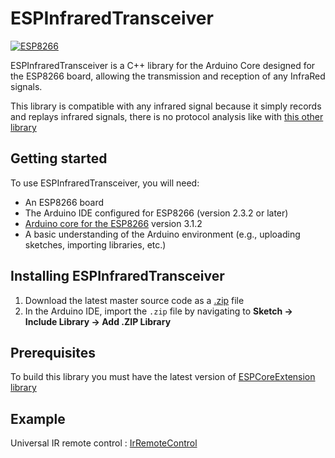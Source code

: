 # ESPInfraredTransceiver

[![ESP8266](https://img.shields.io/badge/ESP-8266-000000.svg?longCache=true&style=flat&colorA=CC101F)](https://www.espressif.com/en/products/socs/esp8266)

ESPInfraredTransceiver is a C++ library for the Arduino Core designed for the ESP8266 board, allowing the transmission and reception of any InfraRed signals.

This library is compatible with any infrared signal because it simply records and replays infrared signals, 
there is no protocol analysis like with [this other library](https://github.com/Arduino-IRremote/Arduino-IRremote/tree/master)

## Getting started

To use ESPInfraredTransceiver, you will need:

* An ESP8266 board
* The Arduino IDE configured for ESP8266 (version 2.3.2 or later)
* [Arduino core for the ESP8266](https://github.com/esp8266/Arduino) version 3.1.2
* A basic understanding of the Arduino environment (e.g., uploading sketches, importing libraries, etc.)

## Installing ESPInfraredTransceiver

1. Download the latest master source code as a [.zip](https://github.com/gerald-guiony/ESPInfraredTransceiver/archive/master.zip) file
2. In the Arduino IDE, import the `.zip` file by navigating to **Sketch → Include Library → Add .ZIP Library**

## Prerequisites

To build this library you must have the latest version of [ESPCoreExtension library](https://github.com/gerald-guiony/ESPCoreExtension)

## Example

Universal IR remote control : [IrRemoteControl](https://github.com/gerald-guiony/ESPInfraredTransceiver/blob/master/examples/IrRemoteControl)
